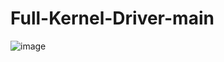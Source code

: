 # Full-Kernel-Driver-main

![image](https://github.com/xelas-bot/KernelBypassPoC/assets/55160414/88527df8-ea8f-43ab-b476-62ead0a32b73)
